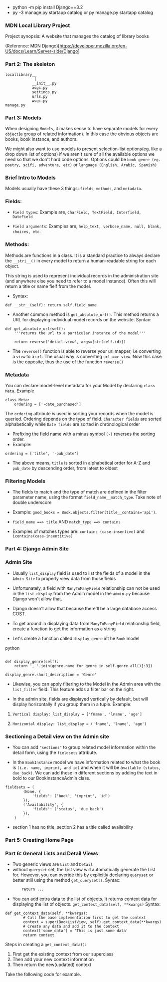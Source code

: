 

- python -m pip install Django==3.2
- py -3 manage.py startapp catalog or py manage.py startapp catalog

### MDN Local Library Project
Project synopsis: A website that manages the catalog of library books

(Reference: MDN Django)[https://developer.mozilla.org/en-US/docs/Learn/Server-side/Django]

### Part 2: The skeleton
```
locallibrary__ 
             |
            __init__.py
            asgi.py
            settings.py
            urls.py
            wsgi.py
manage.py

```

### Part 3: Models
When designing `Models`, it makes sense to have separate models for every `object`(a group of related information). In this case the obvious objects are books, book instance, and authors.

We might also want to use models to present selection-list options(eg. like a drop down list of options) if we aren't sure of all the available options we need so that we don't hard code options. Options could be `book genre (eg. poetry, scifi, adventure, etc)` or `language (English, Arabic, Spanish)`

### Brief Intro to Models
Models usually have these 3 things: `fields`, `methods`, and `metadata`. 

### Fields:
- `Field types`: Example are, `CharField, TextField, Interfield, DateField`

- `Field arguments`: Examples are, `help_text, verbose_name, null, blank, choices, etc`.

### Methods:
Methods are functions in a class. It is a standard practice to always declare the `__stri__()` in every model to return a human-readable string for each object. 

This string is used to represent individual records in the administration site (and anywhere else you need to refer to a model instance). Often this will return a title or 
name fielf from the model. 
- Syntax:

``
def __str__(self):
    return self.field_name
``

- Another common method is `get_absolute_url()`. This method returns a URL for displaying individual model records on the website. 
Syntax:

```
def get_absolute_url(self):
    '''returns the url to a particular instance of the model'''

    return reverse('detail-view', args=[str(self.id)])

```

- The `reverse()` function is able to reverse your url mapper, i.e converting a `view` to a `url`. The usual way is converting `url ==> view`. Now this case is the opposite, thus the use of the function `reverse()`



### Metadata
You can declare model-level metadata for your Model by declaring `class Meta`. Example
```
class Meta:
    ordering = ['-date_purchased']
```
The `ordering` attribute is used in sorting your records when the model is queried. Ordering depends on the type of field. `Character fields` are sorted alphabetically while `Date fields` are sorted in chronological order

- Prefixing the field name with a minus symbol `(-)` reverses the sorting order.
- Example:

```
ordering = ['title', '-pub_date']

```
- The above means, `title` is sorted in alphabetical order for A-Z and `pub_date` by descending order, from latest to oldest

### Filtering Models
- The fields to match and the type of match are defined in the filter parameter name, using the format `field_name__match_type`. Take note of double underscore

- Example: `good_books = Book.objects.filter(title__contains='api')`.

- `field_name ==> title` AND `match_type ==> contains`

- Examples of matches types are: `contains (case-insentive)` and `icontains(case-insentitive)`
### Part 4: Django Admin Site
### Admin Site

- Usually `list_display` field is used to list the fields of a model in the `Admin Site` to properly view data from those fields

- Unfortunately, a field with `ManyToManyField` relationship can not be used in the `list_display` from the Admin model in the `admin.py` because Django won't allow that. 

- Django doesn't allow that because there'll be a large database access COST. 

- To get around in displaying data from `ManyToManyField` relationship field, create a function to get the information as a string

- Let's create a function called `display_genre` int he `Book` model

python 
```

def display_genre(self):
    return ', '.join(genre.name for genre in self.genre.all()[:3])

display_genre.short_description = 'Genre'

```

- Likewise, you can apply filtering to the Model in the Admin area with the `list_filter` field. This feature adds a filter bar on the right. 

- In the admin site, fields are displayed vertically by default, but will display horizontally if you group them in a tuple. Example:
1. `Vertical display: list_display = ['fname', 'lname', 'age']`

2. `Horizontal display: list_display = ('fname', 'lname', 'age')`

### Sectioning a Detail view on the Admin site

- You can add `"sections"` to group related model information within the detail form, using the `fieldsets` attribute.

- In the `BookInstance` model we have information related to what the book is `(i.e. name, imprint, and id)` and when it will be a`vailable (status, due_back)`. We can add these in different sections by adding the text in bold to our BookInstanceAdmin class. 

```
fieldsets = (
        (None, {
            'fields': ('book', 'imprint', 'id')
        }),
        ('Availability', {
            'fields': ('status', 'due_back')
        }),
    )
```
- section 1 has no title, section 2 has a title called availability



### Part 5: Creating Home Page



### Part 6: General Lists and Detail Views
- Two generic views are `List` and `Detail`
- without `queryset` set, the List view will automatically generate the List for. However, you can overide this by explicitly declaring `queryset` or better still using the method `get_queryset()`. Syntax:
    ```def get_queryset(self):
        return ...
    ```
- You can add extra data to the list of objects. It returns context data for displaying the list of objects. `get_context_data(self, **kwargs)`
Syntax:

```
def get_context_data(self, **kwargs):
        # Call the base implementation first to get the context
        context = super(BookListView, self).get_context_data(**kwargs)
        # Create any data and add it to the context
        context['some_data'] = 'This is just some data'
        return context
```

Steps in creating a `get_context_data()`:
1. First get the existing context from our superclass
2. Then add your new context information
3. Then return the new(updated) context 


Take the following code for example. 

```

```